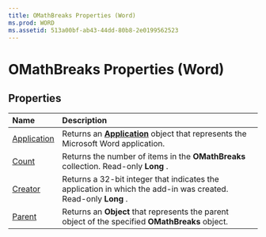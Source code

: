 ```yaml
---
title: OMathBreaks Properties (Word)
ms.prod: WORD
ms.assetid: 513a00bf-ab43-44dd-80b8-2e0199562523
---
```



# OMathBreaks Properties (Word)

## Properties



|**Name**|**Description**|
|:-----|:-----|
|[Application](omathbreaks-application-property-word.md)|Returns an  **[Application](application-object-word.md)** object that represents the Microsoft Word application.|
|[Count](omathbreaks-count-property-word.md)|Returns the number of items in the  **OMathBreaks** collection. Read-only **Long** .|
|[Creator](omathbreaks-creator-property-word.md)|Returns a 32-bit integer that indicates the application in which the add-in was created. Read-only  **Long** .|
|[Parent](omathbreaks-parent-property-word.md)|Returns an  **Object** that represents the parent object of the specified **OMathBreaks** object.|

